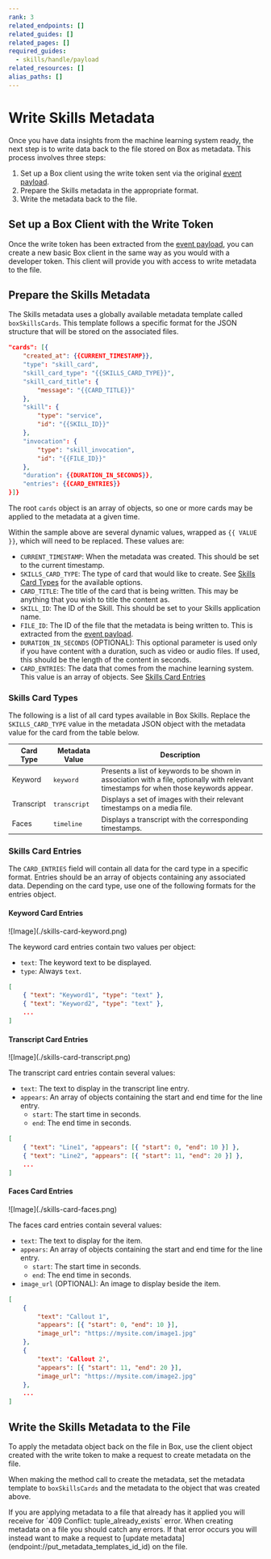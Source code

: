 ```yaml
---
rank: 3
related_endpoints: []
related_guides: []
related_pages: []
required_guides:
  - skills/handle/payload
related_resources: []
alias_paths: []
---
```


# Write Skills Metadata

Once you have data insights from the machine learning system ready, the next
step is to write data back to the file stored on Box as metadata. This process
involves three steps:

1. Set up a Box client using the write token sent via the original
[event payload](guide://skills/handle/payload).
2. Prepare the Skills metadata in the appropriate format.
3. Write the metadata back to the file.

## Set up a Box Client with the Write Token

Once the write token has been extracted from the
[event payload](guide://skills/handle/payload), you can create a new basic Box
client in the same way as you would with a developer token. This client will
provide you with access to write metadata to the file.

<Samples id='x_auth' variant='init_with_dev_token' />

## Prepare the Skills Metadata

The Skills metadata uses a globally available metadata template called
`boxSkillsCards`. This template follows a specific format for the JSON
structure that will be stored on the associated files.

```json
"cards": [{
    "created_at": {{CURRENT_TIMESTAMP}},
    "type": "skill_card",
    "skill_card_type": "{{SKILLS_CARD_TYPE}}",
    "skill_card_title": {
        "message": "{{CARD_TITLE}}"
    },
    "skill": {
        "type": "service",
        "id": "{{SKILL_ID}}"
    },
    "invocation": {
        "type": "skill_invocation",
        "id": "{{FILE_ID}}"
    },
    "duration": {{DURATION_IN_SECONDS}},
    "entries": {{CARD_ENTRIES}}
}]}
```

The root `cards` object is an array of objects, so one or more cards may be
applied to the metadata at a given time.

Within the sample above are several dynamic values, wrapped as `{{ VALUE }}`,
which will need to be replaced. These values are:

* `CURRENT_TIMESTAMP`: When the metadata was created. This should be set to the
current timestamp.
* `SKILLS_CARD_TYPE`: The type of card that would like to create. See
[Skills Card Types](#skills-card-types) for the available options.
* `CARD_TITLE`: The title of the card that is being written. This may be
anything that you wish to title the content as.
* `SKILL_ID`: The ID of the Skill. This should be set to your Skills
application name.
* `FILE_ID`: The ID of the file that the metadata is being written to. This is
extracted from the [event payload](guide://skills/handle/payload).
* `DURATION_IN_SECONDS` (OPTIONAL): This optional parameter is used only if you
have content with a duration, such as video or audio files. If used, this
should be the length of the content in seconds.
* `CARD_ENTRIES`: The data that comes from the machine learning system. This
value is an array of objects. See [Skills Card Entries](#skills-card-entries)

### Skills Card Types

The following is a list of all card types available in Box Skills. Replace the
`SKILLS_CARD_TYPE` value in the metadata JSON object with the metadata value
for the card from the table below.

<!-- markdownlint-disable line-length -->

| Card Type | Metadata Value | Description |
| ------ | ------ | ------ |
| Keyword | `keyword` | Presents a list of keywords to be shown in association with a file, optionally with relevant timestamps for when those keywords appear. |
| Transcript | `transcript` | Displays a set of images with their relevant timestamps on a media file. |
| Faces | `timeline` | Displays a transcript with the corresponding timestamps. |

<!-- markdownlint-enable line-length -->

### Skills Card Entries

The `CARD_ENTRIES` field will contain all data for the card type in a specific
format. Entries should be an array of objects containing any associated data.
Depending on the card type, use one of the following formats for the entries
object.

#### Keyword Card Entries

<ImageFrame border center shadow width='200'>
  ![Image](./skills-card-keyword.png)
</ImageFrame>

The keyword card entries contain two values per object:

* `text`: The keyword text to be displayed.
* `type`: Always `text`.

```json
[
    { "text": "Keyword1", "type": "text" },
    { "text": "Keyword2", "type": "text" },
    ...
]
```

#### Transcript Card Entries

<ImageFrame border center shadow width='200'>
  ![Image](./skills-card-transcript.png)
</ImageFrame>

The transcript card entries contain several values:

* `text`: The text to display in the transcript line entry.
* `appears`: An array of objects containing the start and end time for the line
entry.
  * `start`: The start time in seconds.
  * `end`: The end time in seconds.

```json
[
    { "text": "Line1", "appears": [{ "start": 0, "end": 10 }] },
    { "text": "Line2", "appears": [{ "start": 11, "end": 20 }] },
    ...
]
```

#### Faces Card Entries

<ImageFrame border center shadow width='200'>
  ![Image](./skills-card-faces.png)
</ImageFrame>

The faces card entries contain several values:

* `text`: The text to display for the item.
* `appears`: An array of objects containing the start and end time for the line
entry.
  * `start`: The start time in seconds.
  * `end`: The end time in seconds.
* `image_url` (OPTIONAL): An image to display beside the item.

```json
[
    {
        "text": "Callout 1",
        "appears": [{ "start": 0, "end": 10 }],
        "image_url": "https://mysite.com/image1.jpg"
    },
    {
        "text": 'Callout 2',
        "appears": [{ "start": 11, "end": 20 }],
        "image_url": "https://mysite.com/image2.jpg"
    },
    ...
]
```

## Write the Skills Metadata to the File

To apply the metadata object back on the file in Box, use the client object
created with the write token to make a request to create metadata on the file.

When making the method call to create the metadata, set the metadata template
to `boxSkillsCards` and the metadata to the object that was created above.

<Samples id='post_files_id_metadata_id_id'>

<Message type='notice'>
  If you are applying metadata to a file that already has it applied you will
  receive for `409 Conflict: tuple_already_exists` error. When creating
  metadata on a file you should catch any errors. If that error occurs you will
  instead want to make a request to
  [update metadata](endpoint://put_metadata_templates_id_id) on the file.
</Message>
